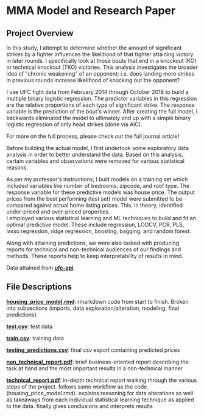 # MMA Model and Research Paper
## Project Overview

In this study, I attempt to determine whether the amount of significant strikes by a fighter influences the likelihood of that fighter attaining victory in later rounds.  I specifically look at those bouts that end in a knockout (KO) or technical knockout (TKO) victories.  This analysis investigates the broader idea of "chronic weakening" of an opponent; i.e. does landing more strikes in previous rounds increase likelihood of knocking out the opponent?

I use UFC fight data from February 2014 through October 2018 to build a multiple binary logistic regression.  The predictor variables in this regression are the relative proportions of each type of significant strike.  The response variable is the prediction of the bout's winner.  After creating the full model, I backwards eliminated the model to ultimately end up with a simple binary logistic regression of only head strikes (done via AIC).

For more on the full process, please check out the full journal article!

Before building the actual model, I first undertook some exploratory data analysis in order to better understand the data.  Based on this analysis, certain variables and observations were removed for various statistical reasons.

As per my professor's instructions, I built models on a training set which included variables like number of bedrooms, zipcode, and roof type.  The response variable for these predictive models was house price.  The output prices from the best performing (test set) model were submitted to be compared against actual home listing prices.  This, in theory, identified under-priced and over-priced properties.  
I employed various statistical learning and ML techniques to build and fit an optimal predictive model. These include regression, LOOCV, PCR, PLS, lasso regression, ridge regression, boosting, bagging, and random forest. 

Along with attaining predictions, we were also tasked with producing reports for technical and non-technical audiences of our findings and methods.  These reports help to keep interpretability of results in mind.  

Data attained from [**ufc-api**](https://github.com/valish/ufc-api)

## File Descriptions
[**housing_price_model.rmd**](housing_price_model.Rmd): rmarkdown code from start to finish.  Broken into subsections (imports, data exploration/alteration, modeling, final predictions)

[**test.csv**](test.csv): test data

[**train.csv**](train.csv): training data

[**testing_predictions.csv**](testing_predictions.csv): final csv export containing predicted prices

[**non_technical_report.pdf**](non_technical_report.pdf): brief business-oriented report describing the task at hand and the most important results in a non-technical manner

[**technical_report.pdf**](technical_report.pdf):  in-depth technical report walking through the various steps of the project.  follows same workflow as the code (housing_price_model.rmd).  explains reasoning for data alterations as well as takeaways from each individual statistical learning technique as applied to the data.  finally gives conclusions and interprets results
